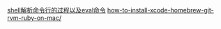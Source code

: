 [shell解析命令行的过程以及eval命令][1]
[how-to-install-xcode-homebrew-git-rvm-ruby-on-mac/][2]

[1]: https://www.cnblogs.com/f-ck-need-u/p/7426371.html
[2]: https://www.moncefbelyamani.com/how-to-install-xcode-homebrew-git-rvm-ruby-on-mac/
<!--stackedit_data:
eyJoaXN0b3J5IjpbNTMxMjA4Mzk5LDQyMDUyNjAxMV19
-->